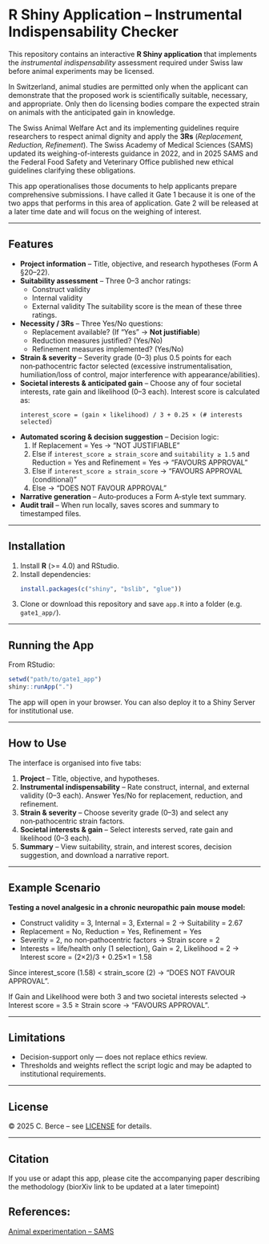 # R Shiny Application – Instrumental Indispensability Checker

This repository contains an interactive **R Shiny application** that implements the *instrumental indispensability* assessment required under Swiss law before animal experiments may be licensed.

In Switzerland, animal studies are permitted only when the applicant can demonstrate that the proposed work is scientifically suitable, necessary, and appropriate. Only then do licensing bodies compare the expected strain on animals with the anticipated gain in knowledge.

The Swiss Animal Welfare Act and its implementing guidelines require researchers to respect animal dignity and apply the **3Rs** (*Replacement, Reduction, Refinement*). The Swiss Academy of Medical Sciences (SAMS) updated its weighing-of-interests guidance in 2022, and in 2025 SAMS and the Federal Food Safety and Veterinary Office published new ethical guidelines clarifying these obligations.

This app operationalises those documents to help applicants prepare comprehensive submissions. I have called it Gate 1 because it is one of the two apps that performs in this area of application. Gate 2 will be released at a later time date and will focus on the weighing of interest.

---

## Features

- **Project information** – Title, objective, and research hypotheses (Form A §20–22).
- **Suitability assessment** – Three 0–3 anchor ratings:
  - Construct validity
  - Internal validity
  - External validity
  The suitability score is the mean of these three ratings.
- **Necessity / 3Rs** – Three Yes/No questions:
  - Replacement available? (If “Yes” → **Not justifiable**)
  - Reduction measures justified? (Yes/No)
  - Refinement measures implemented? (Yes/No)
- **Strain & severity** – Severity grade (0–3) plus 0.5 points for each non‑pathocentric factor selected (excessive instrumentalisation, humiliation/loss of control, major interference with appearance/abilities).
- **Societal interests & anticipated gain** – Choose any of four societal interests, rate gain and likelihood (0–3 each). Interest score is calculated as:
  ```
  interest_score = (gain × likelihood) / 3 + 0.25 × (# interests selected)
  ```
- **Automated scoring & decision suggestion** – Decision logic:
  1. If Replacement = Yes → “NOT JUSTIFIABLE”
  2. Else if `interest_score ≥ strain_score` and `suitability ≥ 1.5` and Reduction = Yes and Refinement = Yes → “FAVOURS APPROVAL”
  3. Else if `interest_score ≥ strain_score` → “FAVOURS APPROVAL (conditional)”
  4. Else → “DOES NOT FAVOUR APPROVAL”
- **Narrative generation** – Auto‑produces a Form A‑style text summary.
- **Audit trail** – When run locally, saves scores and summary to timestamped files.

---

## Installation

1. Install **R** (>= 4.0) and RStudio.
2. Install dependencies:
   ```r
   install.packages(c("shiny", "bslib", "glue"))
   ```
3. Clone or download this repository and save `app.R` into a folder (e.g. `gate1_app/`).

---

## Running the App

From RStudio:

```r
setwd("path/to/gate1_app")
shiny::runApp(".")
```

The app will open in your browser. You can also deploy it to a Shiny Server for institutional use.

---

## How to Use

The interface is organised into five tabs:

1. **Project** – Title, objective, and hypotheses.
2. **Instrumental indispensability** – Rate construct, internal, and external validity (0–3 each). Answer Yes/No for replacement, reduction, and refinement.
3. **Strain & severity** – Choose severity grade (0–3) and select any non‑pathocentric strain factors.
4. **Societal interests & gain** – Select interests served, rate gain and likelihood (0–3 each).
5. **Summary** – View suitability, strain, and interest scores, decision suggestion, and download a narrative report.

---

## Example Scenario

**Testing a novel analgesic in a chronic neuropathic pain mouse model:**

- Construct validity = 3, Internal = 3, External = 2 → Suitability = 2.67
- Replacement = No, Reduction = Yes, Refinement = Yes
- Severity = 2, no non‑pathocentric factors → Strain score = 2
- Interests = life/health only (1 selection), Gain = 2, Likelihood = 2 → Interest score = (2×2)/3 + 0.25×1 = 1.58

Since interest_score (1.58) < strain_score (2) → “DOES NOT FAVOUR APPROVAL”.

If Gain and Likelihood were both 3 and two societal interests selected → Interest score = 3.5 ≥ Strain score → “FAVOURS APPROVAL”.

---

## Limitations

- Decision-support only — does not replace ethics review.
- Thresholds and weights reflect the script logic and may be adapted to institutional requirements.

---

## License

© 2025 C. Berce – see [LICENSE](LICENSE) for details.

---

## Citation

If you use or adapt this app, please cite the accompanying paper describing the methodology (biorXiv link to be updated at a later timepoint)

## References: 
[Animal experimentation – SAMS](https://www.samw.ch/en/Projects/Overview-of-projects/Animal-experimentation.html)
